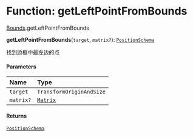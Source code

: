 # Function: getLeftPointFromBounds

[Bounds](/auto-docs/fixed-layout-editor/modules/Bounds.md).getLeftPointFromBounds

**getLeftPointFromBounds**(`target`, `matrix?`): [`PositionSchema`](/auto-docs/fixed-layout-editor/interfaces/PositionSchema.md)

找到边框中最左边的点

#### Parameters

| Name | Type |
| :------ | :------ |
| `target` | `TransformOriginAndSize` |
| `matrix?` | [`Matrix`](/auto-docs/fixed-layout-editor/classes/Matrix.md) |

#### Returns

[`PositionSchema`](/auto-docs/fixed-layout-editor/interfaces/PositionSchema.md)
